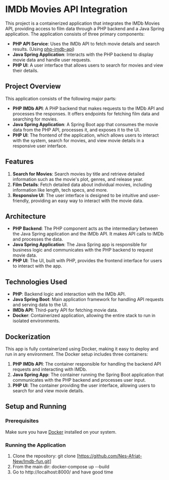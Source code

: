 # IMDb Movies API Integration

This project is a containerized application that integrates the IMDb Movies API, providing access to film data through a PHP backend and a Java Spring application. The application consists of three primary components:

- **PHP API Service**: Uses the IMDb API to fetch movie details and search results. (Using [php-imdb-api](https://github.com/hmerritt/php-imdb-api))
- **Java Spring Application**: Interacts with the PHP backend to display movie data and handle user requests.
- **PHP UI**: A user interface that allows users to search for movies and view their details.

## Project Overview

This application consists of the following major parts:

- **PHP IMDb API**: A PHP backend that makes requests to the IMDb API and processes the responses. It offers endpoints for fetching film data and searching for movies.
- **Java Spring Application**: A Spring Boot app that consumes the movie data from the PHP API, processes it, and exposes it to the UI.
- **PHP UI**: The frontend of the application, which allows users to interact with the system, search for movies, and view movie details in a responsive user interface.

## Features

1. **Search for Movies**: Search movies by title and retrieve detailed information such as the movie's plot, genres, and release year.
2. **Film Details**: Fetch detailed data about individual movies, including information like length, tech specs, and more.
3. **Responsive UI**: The user interface is designed to be intuitive and user-friendly, providing an easy way to interact with the movie data.

## Architecture

- **PHP Backend**: The PHP component acts as the intermediary between the Java Spring application and the IMDb API. It makes API calls to IMDb and processes the data.
- **Java Spring Application**: The Java Spring app is responsible for business logic and communicates with the PHP backend to request movie data.
- **PHP UI**: The UI, built with PHP, provides the frontend interface for users to interact with the app.

## Technologies Used

- **PHP**: Backend logic and interaction with the IMDb API.
- **Java Spring Boot**: Main application framework for handling API requests and serving data to the UI.
- **IMDb API**: Third-party API for fetching movie data.
- **Docker**: Containerized application, allowing the entire stack to run in isolated environments.

## Dockerization

This app is fully containerized using Docker, making it easy to deploy and run in any environment. The Docker setup includes three containers:

1. **PHP IMDb API**: The container responsible for handling the backend API requests and interacting with IMDb.
2. **Java Spring App**: The container running the Spring Boot application that communicates with the PHP backend and processes user input.
3. **PHP UI**: The container providing the user interface, allowing users to search for and view movie details.

## Setup and Running

### Prerequisites
Make sure you have [Docker](https://www.docker.com/get-started) installed on your system.

### Running the Application

1. Clone the repository:
   git clone [https://github.com/Nes-Afriat-New/Imdb-fun.git]
2.  From the main dir: docker-compose up --build
3.  Go to http://localhost:8000/ and have good time
